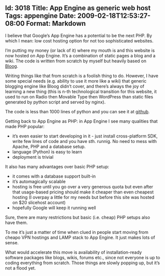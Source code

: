 Id: 3018
Title: App Engine as generic web host
Tags: appengine
Date: 2009-02-18T12:53:27-08:00
Format: Markdown
--------------
I believe that Google’s App Engine has a potential to be the next PHP.
By which I mean: low cost hosting option for not too sophisticated
websites.

I’m putting my money (or lack of it) where my mouth is and this website
is now hosted on App Engine. It’s a combination of static pages a blog
and a wiki. The code is written from scratch by myself but heavily based
on [Bloog](http://github.com/DocSavage/bloog/tree/master).

Writing things like that from scratch is a foolish thing to do. However,
I have some special needs (e.g. ability to use it more like a wiki) that
generic blogging engine like Bloog didn’t cover, and there’s always the
joy of learning a new thing (this is n-th technological transition for
this website, it used to run on Radio then Movable Type then WordPress
than static files generated by python script and served by nginx).

The code is less than 1000 lines of python and you can see it at
[github](http://github.com/kjk/blog/tree/master).

Getting back to App Engine as PHP: in App Engine I see many qualities
that made PHP popular:

-   it’s even easier to start developing in it - just install
    cross-platform SDK, write few lines of code and you have sth.
    runnig. No need to mess with Apache, PHP and a database setup.
-   language (Python) is easy to learn
-   deployment is trivial

It also has many advantages over basic PHP setup:

-   it comes with a database support built-in
-   it’s automagically scalable
-   hosting is free until you go over a very generous quota but even
    after that usage-based pricing should make it cheaper than even
    cheapest hosting (I overpay a little for my needs but before this
    site was hosted on $20 slicehost account)
-   hopefully Google will keep it running well

Sure, there are many restrictions but basic (i.e. cheap) PHP setups also
have them.

To me it’s just a matter of time when clued in people start moving from
cheapo VPN hostings and LAMP stack to App Engine. It just makes lots of
sense.

What would accelerate this move is availability of installation-ready
software packages like blogs, wikis, forums etc., since not everyone is
up to coding everything from scratch. Those things are slowly popping
up, but it’s not a flood yet.

